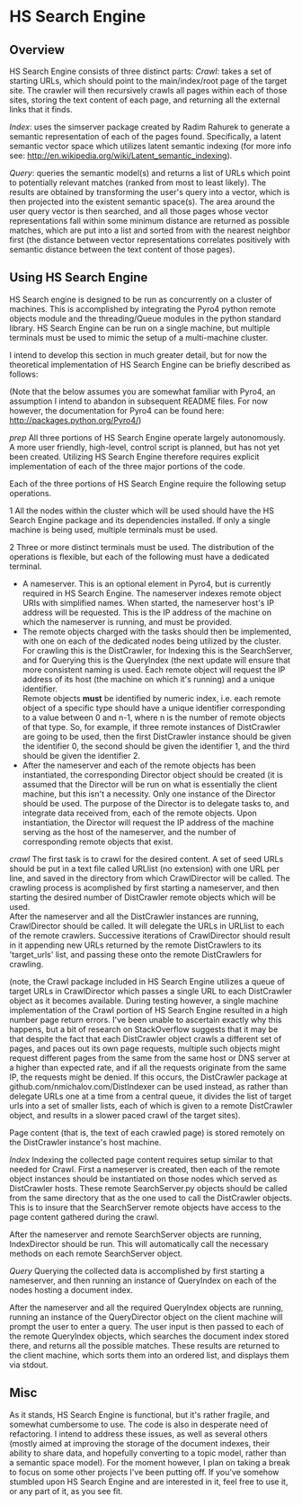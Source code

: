 HS Search Engine
================


Overview
--------

HS Search Engine consists of three distinct parts:
*Crawl*: takes a set of starting URLs, which should point to the main/index/root page of the target site.  The crawler will then
recursively crawls all pages within each of those sites, storing the text content of each page, and returning all the external links that it finds.

*Index*: uses the simserver package created by Radim Rahurek to generate a semantic representation of each of the pages found.
Specifically, a latent semantic vector space which utilizes latent semantic indexing (for more info see: http://en.wikipedia.org/wiki/Latent_semantic_indexing).

*Query*: queries the semantic model(s) and returns a list of URLs which point to potentially relevant matches (ranked from most to least likely). 
The results are obtained by transforming the user's query into a vector, which is then projected into the existent semantic space(s).  The area around 
the user query vector is then searched, and all those pages whose vector representations fall within some minimum distance are returned as possible 
matches, which are put into a list and sorted from with the nearest neighbor first (the distance between vector representations correlates positively 
with semantic distance between the text content of those pages).



Using HS Search Engine
----------------------

HS Search engine is designed to be run as concurrently on a cluster of machines.  This is accomplished by integrating the Pyro4 python remote objects module 
and the threading/Queue modules in the python standard library.  HS Search Engine can be run on a single machine, but multiple terminals must be used 
to mimic the setup of a multi-machine cluster.  

I intend to develop this section in much greater detail, but for now the theoretical implementation of HS Search Engine can be briefly described as follows:

(Note that the below assumes you are somewhat familiar with Pyro4, an assumption I intend to abandon in subsequent README files.  For now however, 
the documentation for Pyro4 can be found here: http://packages.python.org/Pyro4/)


*prep*
All three portions of HS Search Engine operate largely autonomously.  A more user friendly, high-level, control script is planned, but has not 
yet been created.  Utilizing HS Search Engine therefore requires explicit implementation of each of the three major portions of the code.

Each of the three portions of HS Search Engine require the following setup operations.

1 All the nodes within the cluster which will be used should have the HS Search Engine package and its dependencies installed.  If only a single machine is being used,
multiple terminals must be used.

2 Three or more distinct terminals must be used.  The distribution of the operations is flexible, but each of the following must have a dedicated terminal.
- A nameserver.  This is an optional element in Pyro4, but is currently required in HS Search Engine.  The nameserver indexes remote object URIs with simplified 
names.  When started, the nameserver host's IP address will be requested.  This is the IP address of the machine on which the nameserver is running, and 
must be provided. 
- The remote objects charged with the tasks should then be implemented, with one on each of the dedicated nodes being utilized by the cluster.  For crawling 
this is the DistCrawler, for Indexing this is the SearchServer, and for Querying this is the QueryIndex (the next update will ensure that 
more consistent naming is used.  Each remote object will request the IP address of its host (the machine on which it's running) and a unique identifier.  
Remote objects **must** be identified by numeric index, i.e. each remote object of a specific type should have a unique identifier corresponding to a value 
between 0 and n-1, where n is the number of remote objects of that type.  So, for example, if three remote instances of DistCrawler are going to be used, then the first 
DistCrawler instance should be given the identifier 0, the second should be given the identifier 1, and the third should be given the identifier 2.
- After the nameserver and each of the remote objects has been instantiated, the corresponding Director object should be created (it is assumed that the Director 
will be run on what is essentially the client machine, but this isn't a necessity.  Only one instance of the Director should be used. The purpose of the Director is to 
delegate tasks to, and integrate data received from, each of the remote objects.  Upon instantiation, the Director will request the IP address of the machine serving as the 
host of the nameserver, and the number of corresponding remote objects that exist. 



*crawl*
The first task is to crawl for the desired content.  A set of seed URLs should be put in a text file called URLlist (no extension) with one URL per line, and saved in the directory from which 
CrawlDirector will be called.  The crawling process is acomplished by first starting a nameserver, and then starting the desired number of DistCrawler remote objects which will be used.  
After the nameserver and all the DistCrawler instances are running, CrawlDirector should be called.  It will delegate the URLs in URLlist to each of the remote crawlers.  Successive iterations
of CrawlDirector should result in it appending new URLs returned by the remote DistCrawlers to its 'target\_urls' list, and passing these onto the remote DistCrawlers for crawling.

(note, the Crawl package included in HS Search Engine utilizes a queue of target URLs in CrawlDirector which passes a single URL to each DistCrawler object as it becomes available.  During testing 
however, a single machine implementation of the Crawl portion of HS Search Engine resulted in a high number page return errors.  I've been unable to ascertain exactly why this happens, but a bit 
of research on StackOverflow suggests that it may be that despite the fact that each DistCrawler object crawls a different set of pages, and paces out its own page requests, multiple such 
objects might request different pages from the same from the same host or DNS server at a higher than expected rate, and if all the requests originate from the same IP, the requests might be denied. 
If this occurs, the DistCrawler package at github.com/nmichalov.com/DistIndexer can be used instead, as rather than delegate URLs one at a time from a central queue, it divides the list of target urls 
into a set of smaller lists, each of which is given to a remote DistCrawler object, and results in a slower paced crawl of the target sites).

Page content (that is, the text of each crawled page) is stored remotely on the DistCrawler instance's host machine.



*Index*
Indexing the collected page content requires setup similar to that needed for Crawl.  First a nameserver is created, then each of the remote object instances should be instantiated on those nodes which 
served as DistCrawler hosts.  These remote SearchServer.py objects should be called from the same directory that as the one used to call the DistCrawler objects.  This is to insure that the SearchServer 
remote objects have access to the page content gathered during the crawl.

After the nameserver and remote SearchServer objects are running, IndexDirector should be run.  This will automatically call the necessary methods on each remote SearchServer object.




*Query*
Querying the collected data is accomplished by first starting a nameserver, and then running an instance of QueryIndex on each of the nodes hosting a document index.

After the nameserver and all the required QueryIndex objects are running, running an instance of the QueryDirector object on the client machine will prompt the user to enter a query.  The user input is then 
passed to each of the remote QueryIndex objects, which searches the document index stored there, and returns all the possible matches.  These results are returned to the client machine, which sorts them into 
an ordered list, and displays them via stdout.









Misc
----

As it stands, HS Search Engine is functional, but it's rather fragile, and somewhat cumbersome to use.  The code is also in desperate need of refactoring.  I intend to address these issues, as well as several 
others (mostly aimed at improving the storage of the document indexes, their ability to share data, and hopefully converting to a topic model, rather than a semantic space model).  For the moment however, I plan 
on taking a break to focus on some other projects I've been putting off.  If you've somehow stumbled upon HS Search Engine and are interested in it, feel free to use it, or any part of it, as you see fit.  

